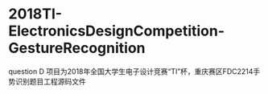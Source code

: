 # 2018TI-ElectronicsDesignCompetition-GestureRecognition
 question D
 项目为2018年全国大学生电子设计竞赛“TI”杯，重庆赛区FDC2214手势识别题目工程源码文件
